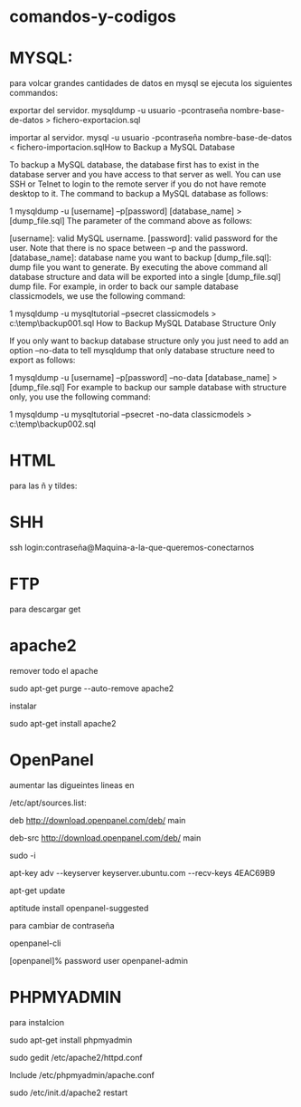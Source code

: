 comandos-y-codigos
==================


MYSQL:
======
para volcar grandes cantidades de datos en mysql se ejecuta los siguientes commandos:

exportar del servidor.
mysqldump -u usuario -pcontraseña nombre-base-de-datos > fichero-exportacion.sql

importar al servidor.
mysql -u usuario -pcontraseña nombre-base-de-datos < fichero-importacion.sqlHow to Backup a MySQL Database

To backup a MySQL database, the database first has to exist in the database server and you have access to that server as well. You can use SSH or Telnet to login to the remote server if you do not have remote desktop to it. The command to backup a MySQL database as follows:


1
mysqldump -u [username] –p[password] [database_name] > [dump_file.sql]
The parameter of the command above as follows:

[username]: valid MySQL username.
[password]: valid password for the user. Note that there is no space between –p and the password.
[database_name]: database name you want to backup
[dump_file.sql]: dump file you want to generate.
By executing the above command all database structure and data will be exported into a single [dump_file.sql] dump file. For example, in order to back our sample database classicmodels, we use the following command:


1
mysqldump -u mysqltutorial –psecret  classicmodels > c:\temp\backup001.sql
How to Backup MySQL Database Structure Only

If you only want to backup database structure only you just need to add an option –no-data to tell mysqldump that only database structure need to export as follows:


1
mysqldump -u [username] –p[password] –no-data [database_name] > [dump_file.sql]
For example to backup our sample database with structure only, you use the following command:


1
mysqldump -u mysqltutorial –psecret  -no-data classicmodels > c:\temp\backup002.sql




HTML
====

para las ñ y tildes:
<meta charset="utf8">


SHH
====
ssh login:contraseña@Maquina-a-la-que-queremos-conectarnos 

FTP
===
para descargar 
get


apache2
=======

remover todo el apache 

sudo apt-get purge --auto-remove apache2

instalar 

sudo apt-get install apache2

OpenPanel
========

aumentar las digueintes lineas en

/etc/apt/sources.list:

deb http://download.openpanel.com/deb/ <distribution> main

deb-src http://download.openpanel.com/deb/ <distribution> main

sudo -i

apt-key adv --keyserver keyserver.ubuntu.com --recv-keys 4EAC69B9

apt-get update

aptitude install openpanel-suggested


para cambiar de contraseña

openpanel-cli

[openpanel]% password user openpanel-admin


PHPMYADMIN
===========

para instalcion 

sudo apt-get install phpmyadmin

sudo gedit /etc/apache2/httpd.conf

Include /etc/phpmyadmin/apache.conf 

sudo /etc/init.d/apache2 restart 








